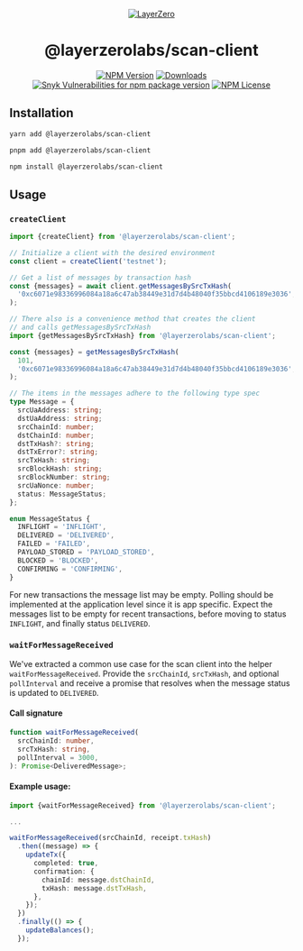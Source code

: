 <p align="center">
  <a href="https://layerzero.network">
    <img alt="LayerZero" style="max-width: 500px" src="https://d3a2dpnnrypp5h.cloudfront.net/bridge-app/lz.png"/>
  </a>
</p>

<h1 align="center">@layerzerolabs/scan-client</h1>

<!-- The badges section -->
<p align="center">
  <!-- Shields.io NPM published package version -->
  <a href="https://www.npmjs.com/package/@layerzerolabs/scan-client"><img alt="NPM Version" src="https://img.shields.io/npm/v/@layerzerolabs/scan-client"/></a>
  <!-- Shields.io NPM downloads -->
  <a href="https://www.npmjs.com/package/@layerzerolabs/scan-client"><img alt="Downloads" src="https://img.shields.io/npm/dm/@layerzerolabs/scan-client"/></a>
  <!-- Shields.io vulnerabilities -->
  <a href="https://www.npmjs.com/package/@layerzerolabs/scan-client"><img alt="Snyk Vulnerabilities for npm package version" src="https://img.shields.io/snyk/vulnerabilities/npm/@layerzerolabs/scan-client"/></a>
  <!-- Shields.io license badge -->
  <a href="https://www.npmjs.com/package/@layerzerolabs/scan-client"><img alt="NPM License" src="https://img.shields.io/npm/l/@layerzerolabs/scan-client"/></a>
</p>

## Installation

```bash
yarn add @layerzerolabs/scan-client

pnpm add @layerzerolabs/scan-client

npm install @layerzerolabs/scan-client
```

## Usage

### `createClient`

```typescript
import {createClient} from '@layerzerolabs/scan-client';

// Initialize a client with the desired environment
const client = createClient('testnet');

// Get a list of messages by transaction hash
const {messages} = await client.getMessagesBySrcTxHash(
  '0xc6071e98336996084a18a6c47ab38449e31d7d4b48040f35bbcd4106189e3036',
);

// There also is a convenience method that creates the client
// and calls getMessagesBySrcTxHash
import {getMessagesBySrcTxHash} from '@layerzerolabs/scan-client';

const {messages} = getMessagesBySrcTxHash(
  101,
  '0xc6071e98336996084a18a6c47ab38449e31d7d4b48040f35bbcd4106189e3036',
);

// The items in the messages adhere to the following type spec
type Message = {
  srcUaAddress: string;
  dstUaAddress: string;
  srcChainId: number;
  dstChainId: number;
  dstTxHash?: string;
  dstTxError?: string;
  srcTxHash: string;
  srcBlockHash: string;
  srcBlockNumber: string;
  srcUaNonce: number;
  status: MessageStatus;
};

enum MessageStatus {
  INFLIGHT = 'INFLIGHT',
  DELIVERED = 'DELIVERED',
  FAILED = 'FAILED',
  PAYLOAD_STORED = 'PAYLOAD_STORED',
  BLOCKED = 'BLOCKED',
  CONFIRMING = 'CONFIRMING',
}
```

For new transactions the message list may be empty. Polling should be implemented at the application level since it is app specific. Expect the messages list to be empty for recent transactions, before moving to status `INFLIGHT`, and finally status `DELIVERED`.

### `waitForMessageReceived`

We've extracted a common use case for the scan client into the helper `waitForMessageReceived`. Provide the `srcChainId`, `srcTxHash`, and optional `pollInterval` and receive a promise that resolves when the message status is updated to `DELIVERED`.

#### Call signature

```ts
function waitForMessageReceived(
  srcChainId: number,
  srcTxHash: string,
  pollInterval = 3000,
): Promise<DeliveredMessage>;
```

#### Example usage:

```ts
import {waitForMessageReceived} from '@layerzerolabs/scan-client';

...

waitForMessageReceived(srcChainId, receipt.txHash)
  .then((message) => {
    updateTx({
      completed: true,
      confirmation: {
        chainId: message.dstChainId,
        txHash: message.dstTxHash,
      },
    });
  })
  .finally(() => {
    updateBalances();
  });
```
